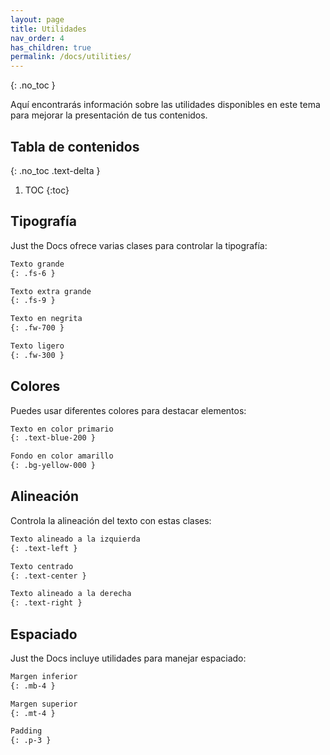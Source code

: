 ```yaml
---
layout: page
title: Utilidades
nav_order: 4
has_children: true
permalink: /docs/utilities/
---
```


{: .no_toc }

Aquí encontrarás información sobre las utilidades disponibles en este tema para mejorar la presentación de tus contenidos.

## Tabla de contenidos
{: .no_toc .text-delta }

1. TOC
{:toc}

## Tipografía

Just the Docs ofrece varias clases para controlar la tipografía:

```markdown
Texto grande
{: .fs-6 }

Texto extra grande
{: .fs-9 }

Texto en negrita
{: .fw-700 }

Texto ligero
{: .fw-300 }
```

## Colores

Puedes usar diferentes colores para destacar elementos:

```markdown
Texto en color primario
{: .text-blue-200 }

Fondo en color amarillo
{: .bg-yellow-000 }
```

## Alineación

Controla la alineación del texto con estas clases:

```markdown
Texto alineado a la izquierda
{: .text-left }

Texto centrado
{: .text-center }

Texto alineado a la derecha
{: .text-right }
```

## Espaciado

Just the Docs incluye utilidades para manejar espaciado:

```markdown
Margen inferior
{: .mb-4 }

Margen superior
{: .mt-4 }

Padding
{: .p-3 }
``` 